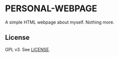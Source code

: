 # PERSONAL-WEBPAGE

A simple HTML webpage about myself. Nothing more.

## License

GPL v3. See [LICENSE](LICENSE).